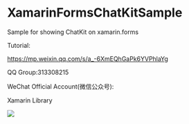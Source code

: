 # XamarinFormsChatKitSample
Sample for showing ChatKit on xamarin.forms

Tutorial:

https://mp.weixin.qq.com/s/a_-6XmEQhGaPk6YVPhlaYg

QQ Group:313308215

WeChat Official Account(微信公众号):

Xamarin Library

<img src="https://raw.githubusercontent.com/jingliancui/XamarinAndroidSmartRefreshLayout/master/Images/wechatqrcode.jpg"/>
